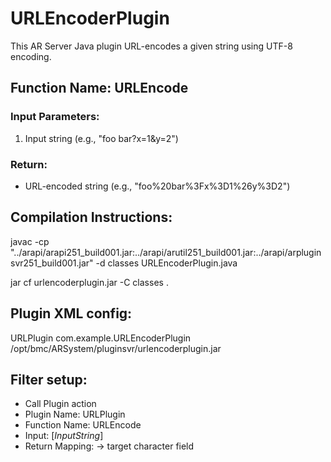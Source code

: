 # URLEncoderPlugin

This AR Server Java plugin URL-encodes a given string using UTF-8 encoding.

## Function Name: URLEncode

### Input Parameters:
1. Input string (e.g., "foo bar?x=1&y=2")

### Return:
- URL-encoded string (e.g., "foo%20bar%3Fx%3D1%26y%3D2")

## Compilation Instructions:

javac -cp "../arapi/arapi251_build001.jar:../arapi/arutil251_build001.jar:../arapi/arpluginsvr251_build001.jar" -d classes URLEncoderPlugin.java

jar cf urlencoderplugin.jar -C classes .

## Plugin XML config:

<plugin>
  <name>URLPlugin</name>
  <classname>com.example.URLEncoderPlugin</classname>
  <pathelement type="location">/opt/bmc/ARSystem/pluginsvr/urlencoderplugin.jar</pathelement>
</plugin>

## Filter setup:
- Call Plugin action
- Plugin Name: URLPlugin
- Function Name: URLEncode
- Input: [$InputString$]
- Return Mapping: → target character field